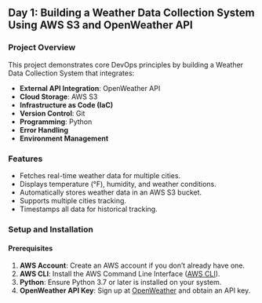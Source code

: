 ## Day 1: Building a Weather Data Collection System Using AWS S3 and OpenWeather API

### Project Overview
This project demonstrates core DevOps principles by building a Weather Data Collection System that integrates:

- **External API Integration**: OpenWeather API
- **Cloud Storage**: AWS S3
- **Infrastructure as Code (IaC)**
- **Version Control**: Git
- **Programming**: Python
- **Error Handling**
- **Environment Management**

### Features
- Fetches real-time weather data for multiple cities.
- Displays temperature (°F), humidity, and weather conditions.
- Automatically stores weather data in an AWS S3 bucket.
- Supports multiple cities tracking.
- Timestamps all data for historical tracking.

### Setup and Installation

#### Prerequisites
1. **AWS Account**: Create an AWS account if you don’t already have one.
2. **AWS CLI**: Install the AWS Command Line Interface ([AWS CLI](https://aws.amazon.com/cli/)).
3. **Python**: Ensure Python 3.7 or later is installed on your system.
4. **OpenWeather API Key**: Sign up at [OpenWeather](https://openweathermap.org/) and obtain an API key.